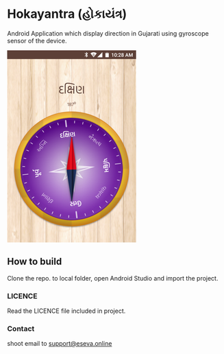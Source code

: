 # Hokayantra (હોકાયંત્ર)

Android Application which display direction in Gujarati using gyroscope sensor of the device.

![hokayantra screenshot](art/screenshot-1.png)

## How to build

Clone the repo. to local folder, open Android Studio and import the project.



### LICENCE

Read the LICENCE file included in project.


### Contact
shoot email to support@eseva.online
